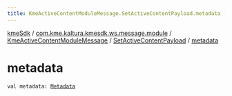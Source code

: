 ```yaml
---
title: KmeActiveContentModuleMessage.SetActiveContentPayload.metadata - kmeSdk
---
```


[kmeSdk](../../../index.html) / [com.kme.kaltura.kmesdk.ws.message.module](../../index.html) / [KmeActiveContentModuleMessage](../index.html) / [SetActiveContentPayload](index.html) / [metadata](./metadata.html)

# metadata

`val metadata: `[`Metadata`](../-active-content-payload/-metadata/index.html)